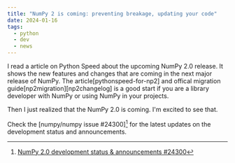 ```yaml
---
title: "NumPy 2 is coming: preventing breakage, updating your code"
date: 2024-01-16
tags:
  - python
  - dev
  - news
---
```


I read a article on Python Speed about the upcoming NumPy 2.0 release. It shows
the new features and changes that are coming in the next major release of NumPy.
The article[pythonspeed-for-np2] and offical migration
guide[np2migration][np2changelog] is a good start if you are a library developer
with NumPy or using NumPy in your projects.

Then I just realized that the NumPy 2.0 is coming. I'm excited to see that.

Check the [numpy/numpy issue #24300][^np2status] for the latest updates on the
development status and announcements.

[^pythonspeed-for-np2]: [NumPy 2 is coming: preventing breakage, updating your code](https://pythonspeed.com/articles/numpy-2/)
[^np2migration]: [NumPy 2.0 migration guide](https://numpy.org/devdocs/numpy_2_0_migration_guide.html)
[^np2status]: [NumPy 2.0 development status & announcements #24300](https://github.com/numpy/numpy/issues/24300)
[^np2changelog]: [NumPy 2.0.0 Release Notes](https://numpy.org/devdocs/release/2.0.0-notes.html)
